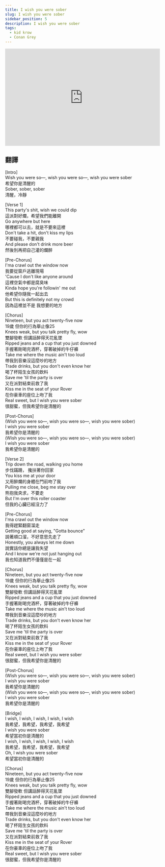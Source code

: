 ```yaml
---
title: I wish you were sober
slug: I wish you were sober
sidebar_position: 5
description: I wish you were sober
tags:
  - kid krow
  - Conan Grey
---
```


<iframe width="100%" height="315" src="https://www.youtube.com/embed/hEDBZtmKPmg" title="YouTube video player" frameborder="0" allow="accelerometer; autoplay; clipboard-write; encrypted-media; gyroscope; picture-in-picture; web-share" allowfullscreen></iframe>

## 翻譯
[Intro]  
Wish you were so—, wish you were so—, wish you were sober  
希望你是清醒的  
Sober, sober, sober  
清醒，冷靜  
  
[Verse 1]  
This party's shit, wish we could dip  
這派對好爛，希望我們能離開  
Go anywhere but here  
哪裡都可以去，就是不要來這裡  
Don't take a hit, don't kiss my lips  
不要碰我，不要親我  
And please don't drink more beer  
然後別再把自己灌的爛醉  
  
[Pre-Chorus]  
I'ma crawl out the window now  
我要從窗戶逃離現場  
'Cause I don't like anyone around  
這裡空氣中都是腐臭味  
Kinda hope you're followin' me out  
他希望你隨我一起出去  
But this is definitely not my crowd  
因為這裡並不是 我想要的地方  
  
[Chorus]  
Nineteen, but you act twenty-five now  
19歲 但你的行為舉止像25  
Knees weak, but you talk pretty fly, wow  
雙腳發軟 但講話醉得天花亂墜  
Ripped jeans and a cup that you just downed  
手握著剛喝完酒杯，穿著破掉的牛仔褲  
Take me where the music ain't too loud  
帶我到音樂沒這麼吵的地方  
Trade drinks, but you don't even know her  
喝了杯陌生女孩的飲料  
Save me 'til the party is over  
又在派對結束前救了我  
Kiss me in the seat of your Rover  
在你豪車的座位上吻了我  
Real sweet, but I wish you were sober  
很甜蜜，但我希望你是清醒的  
  
[Post-Chorus]  
(Wish you were so—, wish you were so—, wish you were sober)  
I wish you were sober  
我希望你是清醒的  
(Wish you were so—, wish you were so—, wish you were sober)  
I wish you were sober  
我希望你是清醒的  
  
[Verse 2]  
Trip down the road, walking you home  
步伐蹣跚， 攙扶著你回家  
You kiss me at your door  
又用醉爛的身體在門前吻了我  
Pulling me close, beg me stay over  
熊抱我央求，不要走  
But I'm over this roller coaster  
但我的心臟已經沒力了  
  
[Pre-Chorus]  
I'ma crawl out the window now  
我得趕緊翻窗溜走  
Getting good at saying, "Gotta bounce"  
說著順口溜，不好意思先走了  
Honestly, you always let me down  
說實話你總是讓我失望  
And I know we're not just hanging out  
我也知道我們不僅僅是在一起  
  
[Chorus]  
Nineteen, but you act twenty-five now  
19歲 但你的行為舉止像25  
Knees weak, but you talk pretty fly, wow  
雙腳發軟 但講話醉得天花亂墜  
Ripped jeans and a cup that you just downed  
手握著剛喝完酒杯，穿著破掉的牛仔褲  
Take me where the music ain't too loud  
帶我到音樂沒這麼吵的地方  
Trade drinks, but you don't even know her  
喝了杯陌生女孩的飲料  
Save me 'til the party is over  
又在派對結束前救了我  
Kiss me in the seat of your Rover  
在你豪車的座位上吻了我  
Real sweet, but I wish you were sober  
很甜蜜，但我希望你是清醒的  
  
[Post-Chorus]  
(Wish you were so—, wish you were so—, wish you were sober)  
I wish you were sober  
我希望你是清醒的  
(Wish you were so—, wish you were so—, wish you were sober)  
I wish you were sober  
我希望你是清醒的  
  
[Bridge]  
I wish, I wish, I wish, I wish, I wish  
我希望，我希望，我希望，我希望  
I wish you were sober  
希望當初你是清醒的  
I wish, I wish, I wish, I wish, I wish  
我希望，我希望，我希望，我希望  
Oh, I wish you were sober  
希望當初你是清醒的  
  
[Chorus]  
Nineteen, but you act twenty-five now  
19歲 但你的行為舉止像25  
Knees weak, but you talk pretty fly, wow  
雙腳發軟 但講話醉得天花亂墜  
Ripped jeans and a cup that you just downed  
手握著剛喝完酒杯，穿著破掉的牛仔褲  
Take me where the music ain't too loud  
帶我到音樂沒這麼吵的地方  
Trade drinks, but you don't even know her  
喝了杯陌生女孩的飲料  
Save me 'til the party is over  
又在派對結束前救了我  
Kiss me in the seat of your Rover  
在你豪車的座位上吻了我  
Real sweet, but I wish you were sober  
很甜蜜，但我希望你是清醒的  
    

